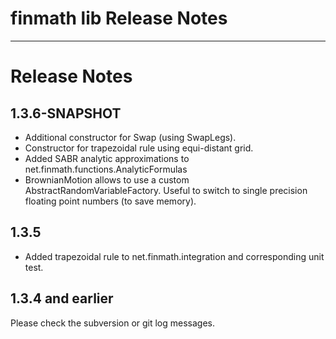 finmath lib Release Notes
==========

****************************************

# Release Notes



## 1.3.6-SNAPSHOT

-	Additional constructor for Swap (using SwapLegs).
-	Constructor for trapezoidal rule using equi-distant grid.
-	Added SABR analytic approximations to net.finmath.functions.AnalyticFormulas
-	BrownianMotion allows to use a custom AbstractRandomVariableFactory. Useful to switch to single precision floating point numbers (to save memory).


## 1.3.5

-    Added trapezoidal rule to net.finmath.integration and corresponding unit test.


## 1.3.4 and earlier

Please check the subversion or git log messages.